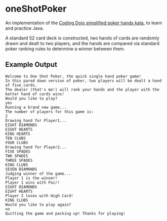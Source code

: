 # oneShotPoker
An implementation of the [Coding Dojo simplified poker hands kata](http://codingdojo.org/kata/PokerHands/), to learn and practice Java.

A standard 52 card deck is constructed, two hands of cards are randomly drawn and dealt to two players, and the hands are compared via standard poker ranking rules to determine a winner between them. 

## Example Output 
```
Welcome to One Shot Poker, the quick single hand poker game!
In this pared down version of poker, two players will be dealt a hand of five cards.
The dealer (that's me!) will rank your hands and the player with the better hand of cards wins!
Would you like to play?
yes
Running a brand new game...
The number of players for this game is: 
2
Drawing hand for Player1...
EIGHT DIAMONDS
EIGHT HEARTS
KING HEARTS
TEN CLUBS
FOUR CLUBS
Drawing hand for Player2...
FIVE SPADES
TWO SPADES
THREE SPADES
KING CLUBS
SEVEN DIAMONDS
Judging winner of the game...
Player 1 is the winner!
Player 1 wins with Pair!
EIGHT DIAMONDS
EIGHT HEARTS
Player 2 loses with High Card!
KING CLUBS
Would you like to play again?
no
Quitting the game and packing up! Thanks for playing!
```
